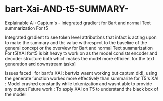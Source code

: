 # bart-Xai-AND-t5-SUMMARY-
Explainable AI : Captum's - Integrated gradient  for Bart and normal Text summarization For t5


Integrated gradient to see token level attributions that infact is acting upon to make the summary and the value withrespect to the baseline of the general concept or the overview for Bart and normal Text summarization For t5[XAI for t5 is bit heavy to work on as the model consists encoder and decoder structure both which makes the model more efficient for the text generation and downstream tasks]

Issues faced :
for bart's XAI : bertviz wasnt working but captum did!, using the generate function worked more effectively than summarize
for T5's XAI : Model crashed constantly while tokenization and wasnt able to provide any output 
Future work : To apply XAI on T5 to understand the black box of the model
